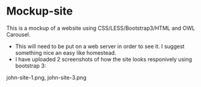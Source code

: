 # Mockup-site

This is a mockup of a website using CSS/LESS/Bootstrap3/HTML and OWL Carousel.  

-  This will need to be put on a web server in order to see it. I suggest something nice an easy like homestead.
-  I have uploaded 2 screenshots of how the site looks responively using bootstrap 3:

john-site-1.png, john-site-3.png

